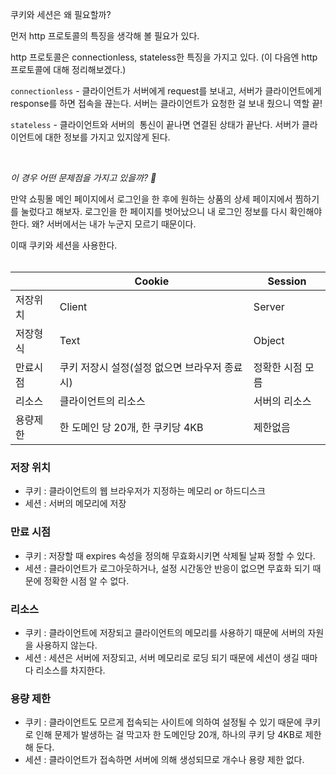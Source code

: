 쿠키와 세션은 왜 필요할까?


먼저 http 프로토콜의 특징을 생각해 볼 필요가 있다.

http 프로토콜은 connectionless, stateless한 특징을 가지고 있다. (이 다음엔 http 프로토콜에 대해 정리해보겠다.)

`connectionless` - 클라이언트가 서버에게 request를 보내고, 서버가 클라이언트에게 response를 하면 접속을 끊는다. 서버는 클라이언트가 요청한 걸 보내 줬으니 역할 끝!

`stateless` - 클라이언트와 서버의  통신이 끝나면 연결된 상태가 끝난다. 서버가 클라이언트에 대한 정보를 가지고 있지않게 된다.


<br/>

*이 경우 어떤 문제점을 가지고 있을까? 🤨*
<br/>

만약 쇼핑몰 메인 페이지에서 로그인을 한 후에 원하는 상품의 상세 페이지에서 찜하기를 눌렀다고 해보자. 로그인을 한 페이지를 벗어났으니 내 로그인 정보를 다시 확인해야 한다. 왜? 서버에서는 내가 누군지 모르기 때문이다.

이때 쿠키와 세션을 사용한다.
<br/>
<br/>

|  | Cookie | Session |
| --- | --- | --- |
| 저장위치 | Client | Server |
| 저장형식 | Text | Object |
| 만료시점 | 쿠키 저장시 설정(설정 없으면 브라우저 종료 시) | 정확한 시점 모름 |
| 리소스 | 클라이언트의 리소스 | 서버의 리소스 |
| 용량제한 | 한 도메인 당 20개, 한 쿠키당 4KB | 제한없음 |

### **저장 위치**

- 쿠키 : 클라이언트의 웹 브라우저가 지정하는 메모리 or 하드디스크
- 세션 : 서버의 메모리에 저장

### **만료 시점**

- 쿠키 : 저장할 때 expires 속성을 정의해 무효화시키면 삭제될 날짜 정할 수 있다.
- 세션 : 클라이언트가 로그아웃하거나, 설정 시간동안 반응이 없으면 무효화 되기 때문에 정확한 시점 알 수 없다.

### **리소스**

- 쿠키 : 클라이언트에 저장되고 클라이언트의 메모리를 사용하기 때문에 서버의 자원을 사용하지 않는다.
- 세션 : 세션은 서버에 저장되고, 서버 메모리로 로딩 되기 때문에 세션이 생길 때마다 리소스를 차지한다.

### **용량 제한**

- 쿠키 : 클라이언트도 모르게 접속되는 사이트에 의하여 설정될 수 있기 때문에 쿠키로 인해 문제가 발생하는 걸 막고자 한 도메인당 20개, 하나의 쿠키 당 4KB로 제한해 둔다.
- 세션 : 클라이언트가 접속하면 서버에 의해 생성되므로 개수나 용량 제한 없다.
